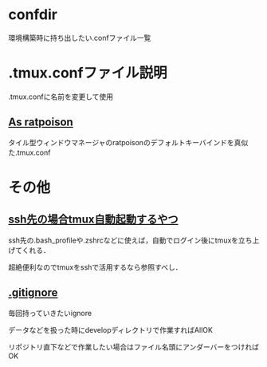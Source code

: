 # confdir
環境構築時に持ち出したい.confファイル一覧

# .tmux.confファイル説明
.tmux.confに名前を変更して使用
## [As ratpoison](tmux/.tmux_as_ratpoison.conf)
タイル型ウィンドウマネージャのratpoisonのデフォルトキーバインドを真似た.tmux.conf

# その他
## [ssh先の場合tmux自動起動するやつ](https://gist.github.com/abcang/11bfcff22a0633600aefbb01550b8e38)
ssh先の.bash_profileや.zshrcなどに使えば，自動でログイン後にtmuxを立ち上げてくれる．

超絶便利なのでtmuxをsshで活用するなら参照すべし．

## [.gitignore](https://github.com/Atsuto0519/confdir/blob/master/.gitignore)
毎回持っていきたいignore

データなどを扱った時にdevelopディレクトリで作業すればAllOK

リポジトリ直下などで作業したい場合はファイル名頭にアンダーバーをつければOK
